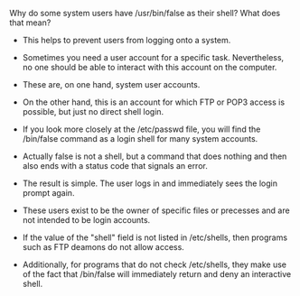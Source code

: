 Why do some system users have /usr/bin/false as their shell? What does that mean?   

* This helps to prevent users from logging onto a system.      
* Sometimes you need a user account for a specific task. Nevertheless, no one should be able to interact with this account on the computer.    
* These are, on one hand, system user accounts.    
* On the other hand, this is an account for which FTP or POP3 access is possible, but just no direct shell login.     

* If you look more closely at the /etc/passwd file, you will find the /bin/false command as a login shell for many system accounts.    
* Actually false is not a shell, but a command that does nothing and then also ends with a status code that signals an error.    
* The result is simple. The user logs in and immediately sees the login prompt again.    

* These users exist to be the owner of specific files or precesses and are not intended to be login accounts.     
* If the value of the "shell" field is not listed in /etc/shells, then programs such as FTP deamons do not allow access.     
* Additionally, for programs that do not check /etc/shells, they make use of the fact that /bin/false will immediately return and deny an interactive shell.    
